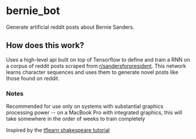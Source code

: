 # bernie_bot

Generate artificial reddit posts about Bernie Sanders.

## How does this work?

Uses a high-level api built on top of Tensorflow to define and train a RNN on a corpus of reddit posts scraped from 
[r/sandersforpresident](reddit.com/r/sandersforpresident). This network learns character sequences and uses them to generate novel posts like those found on reddit.


### Notes

Recommended for use only on systems with substantial graphics processing power -- on a MacBook Pro with integrated graphics, this will take somewhere in the order of weeks to train completely

Inspired by the [tflearn shakespeare tutorial](https://github.com/tflearn/tflearn/blob/master/examples/nlp/lstm_generator_shakespeare.py)



